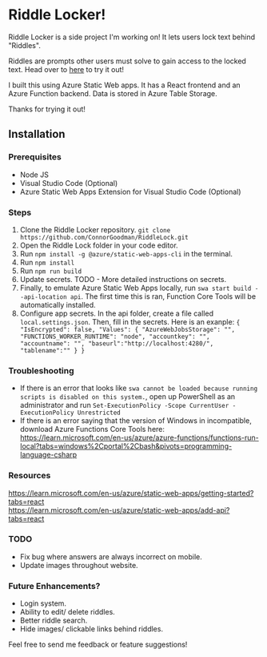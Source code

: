 # Riddle Locker!

Riddle Locker is a side project I'm working on! It lets users lock text behind "Riddles".

Riddles are prompts other users must solve to gain access to the locked text. Head over to [here](https://www.riddlelocker.com) to try it out!

I built this using Azure Static Web apps. It has a React frontend and an Azure Function backend. Data is stored in Azure Table Storage.

Thanks for trying it out!

## Installation

### Prerequisites
* Node JS
* Visual Studio Code (Optional)
* Azure Static Web Apps Extension for Visual Studio Code (Optional)

### Steps
1. Clone the Riddle Locker repository. `git clone https://github.com/ConnorGoodman/RiddleLock.git`
2. Open the Riddle Lock folder in your code editor.
3. Run `npm install -g @azure/static-web-apps-cli` in the terminal.
4. Run `npm install`
5. Run `npm run build`
6. Update secrets. TODO - More detailed instructions on secrets.
7. Finally, to emulate Azure Static Web Apps locally, run `swa start build --api-location api`. The first time this is ran, Function Core Tools will be automatically installed.
8. Configure app secrets. In the api folder, create a file called `local.settings.json`. Then, fill in the secrets. Here is an exanple:
`{
    "IsEncrypted": false,
    "Values": {
        "AzureWebJobsStorage": "",
        "FUNCTIONS_WORKER_RUNTIME": "node",
        "accountkey": "",
        "accountname": "",
        "baseurl":"http://localhost:4280/",
        "tablename":""
    }
}`

### Troubleshooting
* If there is an error that looks like `swa cannot be loaded because running 
scripts is disabled on this system.`, open up PowerShell as an administrator and run `Set-ExecutionPolicy -Scope CurrentUser -ExecutionPolicy Unrestricted`
* If there is an error saying that the version of Windows in incompatible, download Azure Functions Core Tools here: https://learn.microsoft.com/en-us/azure/azure-functions/functions-run-local?tabs=windows%2Cportal%2Cbash&pivots=programming-language-csharp

### Resources
https://learn.microsoft.com/en-us/azure/static-web-apps/getting-started?tabs=react \
https://learn.microsoft.com/en-us/azure/static-web-apps/add-api?tabs=react

### TODO
* Fix bug where answers are always incorrect on mobile.
* Update images throughout website.

### Future Enhancements?
* Login system.
* Ability to edit/ delete riddles.
* Better riddle search.
* Hide images/ clickable links behind riddles.

Feel free to send me feedback or feature suggestions!
